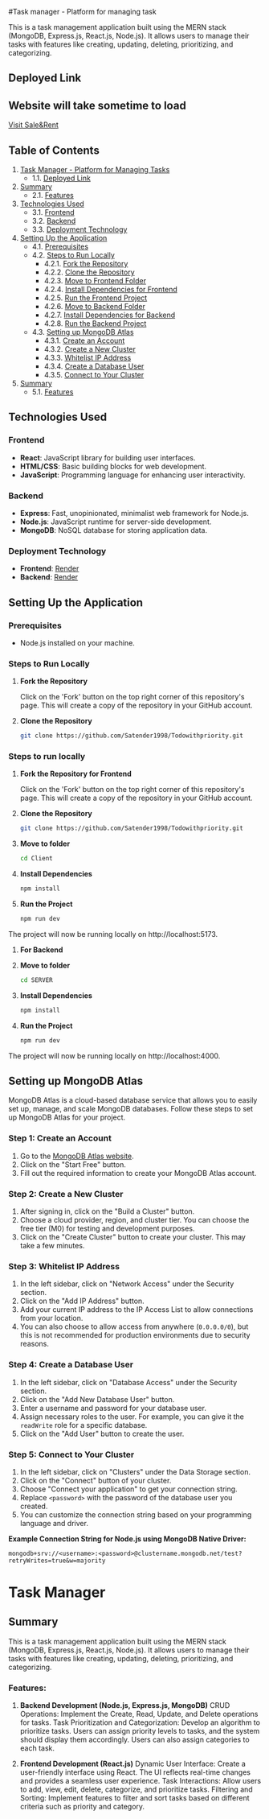 #Task manager - Platform for managing task

This is a task management application built using the MERN stack (MongoDB, Express.js, React.js, Node.js). It allows users to manage their tasks with features like creating, updating, deleting, prioritizing, and categorizing.

## Deployed Link

## Website will take sometime to load

[Visit Sale&Rent](https://saleandrent.onrender.com)

## Table of Contents

1. [Task Manager - Platform for Managing Tasks](#task-manager---platform-for-managing-tasks)
    - 1.1. [Deployed Link](#deployed-link)
2. [Summary](#summary)
    - 2.1. [Features](#features)
3. [Technologies Used](#technologies-used)
    - 3.1. [Frontend](#frontend)
    - 3.2. [Backend](#backend)
    - 3.3. [Deployment Technology](#deployment-technology)
4. [Setting Up the Application](#setting-up-the-application)
    - 4.1. [Prerequisites](#prerequisites)
    - 4.2. [Steps to Run Locally](#steps-to-run-locally)
        - 4.2.1. [Fork the Repository](#fork-the-repository)
        - 4.2.2. [Clone the Repository](#clone-the-repository)
        - 4.2.3. [Move to Frontend Folder](#move-to-frontend-folder)
        - 4.2.4. [Install Dependencies for Frontend](#install-dependencies-for-frontend)
        - 4.2.5. [Run the Frontend Project](#run-the-frontend-project)
        - 4.2.6. [Move to Backend Folder](#move-to-backend-folder)
        - 4.2.7. [Install Dependencies for Backend](#install-dependencies-for-backend)
        - 4.2.8. [Run the Backend Project](#run-the-backend-project)
    - 4.3. [Setting up MongoDB Atlas](#setting-up-mongodb-atlas)
        - 4.3.1. [Create an Account](#create-an-account)
        - 4.3.2. [Create a New Cluster](#create-a-new-cluster)
        - 4.3.3. [Whitelist IP Address](#whitelist-ip-address)
        - 4.3.4. [Create a Database User](#create-a-database-user)
        - 4.3.5. [Connect to Your Cluster](#connect-to-your-cluster)
5. [Summary](#summary)
    - 5.1. [Features](#features)
    
## Technologies Used

### Frontend

- **React**: JavaScript library for building user interfaces.
- **HTML/CSS**: Basic building blocks for web development.
- **JavaScript**: Programming language for enhancing user interactivity.

### Backend

- **Express**: Fast, unopinionated, minimalist web framework for Node.js.
- **Node.js**: JavaScript runtime for server-side development.
- **MongoDB**: NoSQL database for storing application data.


### Deployment Technology

- **Frontend**: [Render](https://render.com)
- **Backend**: [Render](https://render.com)

## Setting Up the Application

### Prerequisites

- Node.js installed on your machine.

### Steps to Run Locally

1. **Fork the Repository**

   Click on the 'Fork' button on the top right corner of this repository's page. This will create a copy of the repository in your GitHub account.

2. **Clone the Repository**

   ```bash
   git clone https://github.com/Satender1998/Todowithpriority.git
   ```

### Steps to run locally

1. **Fork the Repository for Frontend**

   Click on the 'Fork' button on the top right corner of this repository's page. This will create a copy of the repository in your GitHub account.

2. **Clone the Repository**

   ```bash
   git clone https://github.com/Satender1998/Todowithpriority.git

   ```

3. **Move to folder**

   ```bash
   cd Client

   ```

4. **Install Dependencies**

   ```bash
   npm install

   ```

5. **Run the Project**

   ```bash
   npm run dev
   ```

The project will now be running locally on http://localhost:5173.

1. **For Backend**

2. **Move to folder**

   ```bash
   cd SERVER

   ```

3. **Install Dependencies**

   ```bash
   npm install

   ```

4. **Run the Project**

   ```bash
   npm run dev
   ```

The project will now be running locally on http://localhost:4000.

## Setting up MongoDB Atlas

MongoDB Atlas is a cloud-based database service that allows you to easily set up, manage, and scale MongoDB databases. Follow these steps to set up MongoDB Atlas for your project.

### Step 1: Create an Account

1. Go to the [MongoDB Atlas website](https://www.mongodb.com/cloud/atlas).
2. Click on the "Start Free" button.
3. Fill out the required information to create your MongoDB Atlas account.

### Step 2: Create a New Cluster

1. After signing in, click on the "Build a Cluster" button.
2. Choose a cloud provider, region, and cluster tier. You can choose the free tier (M0) for testing and development purposes.
3. Click on the "Create Cluster" button to create your cluster. This may take a few minutes.

### Step 3: Whitelist IP Address

1. In the left sidebar, click on "Network Access" under the Security section.
2. Click on the "Add IP Address" button.
3. Add your current IP address to the IP Access List to allow connections from your location.
4. You can also choose to allow access from anywhere (`0.0.0.0/0`), but this is not recommended for production environments due to security reasons.

### Step 4: Create a Database User

1. In the left sidebar, click on "Database Access" under the Security section.
2. Click on the "Add New Database User" button.
3. Enter a username and password for your database user.
4. Assign necessary roles to the user. For example, you can give it the `readWrite` role for a specific database.
5. Click on the "Add User" button to create the user.

### Step 5: Connect to Your Cluster

1. In the left sidebar, click on "Clusters" under the Data Storage section.
2. Click on the "Connect" button of your cluster.
3. Choose "Connect your application" to get your connection string.
4. Replace `<password>` with the password of the database user you created.
5. You can customize the connection string based on your programming language and driver.

**Example Connection String for Node.js using MongoDB Native Driver:**

```mongodb
mongodb+srv://<username>:<password>@clustername.mongodb.net/test?retryWrites=true&w=majority

```

# Task Manager

## Summary

This is a task management application built using the MERN stack (MongoDB, Express.js, React.js, Node.js). It allows users to manage their tasks with features like creating, updating, deleting, prioritizing, and categorizing.

### Features:

1. **Backend Development (Node.js, Express.js, MongoDB)**
   CRUD Operations: Implement the Create, Read, Update, and Delete operations for tasks.
   Task Prioritization and Categorization: Develop an algorithm to prioritize tasks. Users can assign priority levels to tasks, and the system should display them accordingly. Users can also assign categories to each task.

2. **Frontend Development (React.js)**
   Dynamic User Interface: Create a user-friendly interface using React. The UI reflects real-time changes and provides a seamless user experience.
   Task Interactions: Allow users to add, view, edit, delete, categorize, and prioritize tasks.
   Filtering and Sorting: Implement features to filter and sort tasks based on different criteria such as priority and category.
